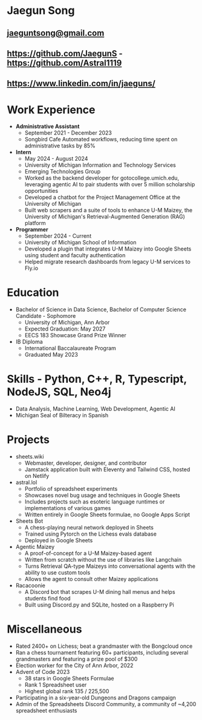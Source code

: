 # Jaegun Song
## jaeguntsong@gmail.com
## https://github.com/JaegunS - https://github.com/Astral1119
## https://www.linkedin.com/in/jaeguns/

# Work Experience
- **Administrative Assistant**
    - September 2021 - December 2023
    - Songbird Cafe Automated workflows, reducing time spent on administrative tasks by 85%
- **Intern**
    - May 2024 - August 2024
    - University of Michigan Information and Technology Services
    - Emerging Technologies Group
    - Worked as the backend developer for gotocollege.umich.edu, leveraging agentic AI to pair students with over 5 million scholarship opportunities
    - Developed a chatbot for the Project Management Office at the University of Michigan
    - Built web scrapers and a suite of tools to enhance U-M Maizey, the University of Michigan's Retrieval-Augmented Generation (RAG) platform
- **Programmer**
    - September 2024 - Current
    - University of Michigan School of Information
    - Developed a plugin that integrates U-M Maizey into Google Sheets using student and faculty authentication
    - Helped migrate research dashboards from legacy U-M services to Fly.io

# Education
- Bachelor of Science in Data Science, Bachelor of Computer Science Candidate - Sophomore
    - University of Michigan, Ann Arbor
    - Expected Graduation: May 2027
    -  EECS 183 Showcase Grand Prize Winner
- IB Diploma
    - International Baccalaureate Program
    - Graduated May 2023

# Skills - Python, C++, R, Typescript, NodeJS, SQL, Neo4j
- Data Analysis, Machine Learning, Web Development, Agentic AI
- Michigan Seal of Bilteracy in Spanish

# Projects
- sheets.wiki
    - Webmaster, developer, designer, and contributor
    - Jamstack application built with Eleventy and Tailwind CSS, hosted on Netlify
- astral.lol
    - Portfolio of spreadsheet experiments
    - Showcases novel bug usage and techniques in Google Sheets
    - Includes projects such as esoteric language runtimes or implementations of various games
    - Written entirely in Google Sheets formulae, no Google Apps Script
- Sheets Bot
    - A chess-playing neural network deployed in Sheets
    - Trained using Pytorch on the Lichess evals database
    - Deployed in Google Sheets
- Agentic Maizey
    - A proof-of-concept for a U-M Maizey-based agent
    - Written from scratch without the use of libraries like Langchain
    - Turns Retrieval QA-type Maizeys into conversational agents with the ability to use custom tools
    - Allows the agent to consult other Maizey applications
- Racacoonie
    - A Discord bot that scrapes U-M dining hall menus and helps students find food
    - Built using Discord.py and SQLite, hosted on a Raspberry Pi

# Miscellaneous
- Rated 2400+ on Lichess; beat a grandmaster with the Bongcloud once
- Ran a chess tournament featuring 60+ participants, including several grandmasters and featuring a prize pool of $300
- Election worker for the City of Ann Arbor, 2022
- Advent of Code 2023
    - 38 stars in Google Sheets Formulae
    - Rank 1 Spreadsheet user
    - Highest global rank 135 / 225,500
- Participating in a six-year-old Dungeons and Dragons campaign
- Admin of the Spreadsheets Discord Community, a community of ~4,200 spreadsheet enthusiasts
